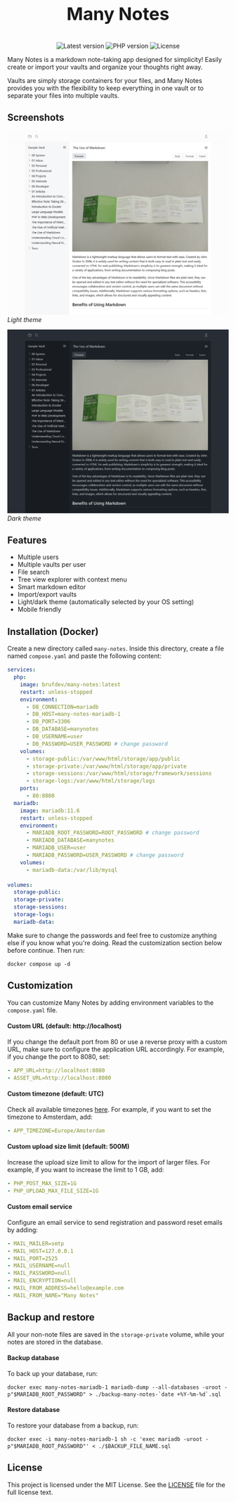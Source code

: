 <p align="center" style="font-size: 2.5rem; font-weight: bold;">
    Many Notes
</p>

<p align="center">
    <img alt="Latest version" src="https://img.shields.io/github/v/release/brufdev/many-notes?label=version" />
    <img alt="PHP version" src="https://img.shields.io/badge/PHP-8.4-777BB4?logo=php" />
    <img alt="License" src="https://img.shields.io/github/license/brufdev/many-notes" />
</p>

Many Notes is a markdown note-taking app designed for simplicity! Easily create or import your vaults and organize your thoughts right away.

Vaults are simply storage containers for your files, and Many Notes provides you with the flexibility to keep everything in one vault or to separate your files into multiple vaults.

## Screenshots

![Screenshot](.github/screenshots/theme-light.png?raw=true)
*Light theme*

![Screenshot](.github/screenshots/theme-dark.png?raw=true)
*Dark theme*

## Features

- Multiple users
- Multiple vaults per user
- File search
- Tree view explorer with context menu
- Smart markdown editor
- Import/export vaults
- Light/dark theme (automatically selected by your OS setting)
- Mobile friendly

## Installation (Docker)

Create a new directory called `many-notes`. Inside this directory, create a file named `compose.yaml` and paste the following content:

```yaml
services:
  php:
    image: brufdev/many-notes:latest
    restart: unless-stopped
    environment:
      - DB_CONNECTION=mariadb
      - DB_HOST=many-notes-mariadb-1
      - DB_PORT=3306
      - DB_DATABASE=manynotes
      - DB_USERNAME=user
      - DB_PASSWORD=USER_PASSWORD # change password
    volumes:
      - storage-public:/var/www/html/storage/app/public
      - storage-private:/var/www/html/storage/app/private
      - storage-sessions:/var/www/html/storage/framework/sessions
      - storage-logs:/var/www/html/storage/logs
    ports:
      - 80:8080
  mariadb:
    image: mariadb:11.6
    restart: unless-stopped
    environment:
      - MARIADB_ROOT_PASSWORD=ROOT_PASSWORD # change password
      - MARIADB_DATABASE=manynotes
      - MARIADB_USER=user
      - MARIADB_PASSWORD=USER_PASSWORD # change password
    volumes:
      - mariadb-data:/var/lib/mysql

volumes:
  storage-public:
  storage-private:
  storage-sessions:
  storage-logs:
  mariadb-data:
```

Make sure to change the passwords and feel free to customize anything else if you know what you're doing. Read the customization section below before continue. Then run:

```shell
docker compose up -d
```

## Customization

You can customize Many Notes by adding environment variables to the `compose.yaml` file.

#### Custom URL (default: http://localhost)

If you change the default port from 80 or use a reverse proxy with a custom URL, make sure to configure the application URL accordingly. For example, if you change the port to 8080, set:

```yaml
- APP_URL=http://localhost:8080
- ASSET_URL=http://localhost:8080
```

#### Custom timezone (default: UTC)

Check all available timezones [here](https://www.php.net/manual/en/timezones.php). For example, if you want to set the timezone to Amsterdam, add:

```yaml
- APP_TIMEZONE=Europe/Amsterdam
```

#### Custom upload size limit (default: 500M)

Increase the upload size limit to allow for the import of larger files. For example, if you want to increase the limit to 1 GB, add:

```yaml
- PHP_POST_MAX_SIZE=1G
- PHP_UPLOAD_MAX_FILE_SIZE=1G
```

#### Custom email service

Configure an email service to send registration and password reset emails by adding:

```yaml
- MAIL_MAILER=smtp
- MAIL_HOST=127.0.0.1
- MAIL_PORT=2525
- MAIL_USERNAME=null
- MAIL_PASSWORD=null
- MAIL_ENCRYPTION=null
- MAIL_FROM_ADDRESS=hello@example.com
- MAIL_FROM_NAME="Many Notes"
```

## Backup and restore

All your non-note files are saved in the `storage-private` volume, while your notes are stored in the database.

#### Backup database

To back up your database, run:

```shell
docker exec many-notes-mariadb-1 mariadb-dump --all-databases -uroot -p"$MARIADB_ROOT_PASSWORD" > ./backup-many-notes-`date +%Y-%m-%d`.sql
```

#### Restore database

To restore your database from a backup, run:

```shell
docker exec -i many-notes-mariadb-1 sh -c 'exec mariadb -uroot -p"$MARIADB_ROOT_PASSWORD"' < ./$BACKUP_FILE_NAME.sql
```

## License

This project is licensed under the MIT License. See the [LICENSE](LICENSE) file for the full license text.
